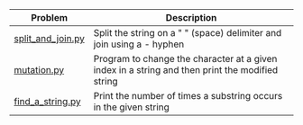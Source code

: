 | Problem  | Description |
| ------------- | ------------- |
| [split_and_join.py](split_and_join.py)   | Split the string on a " " (space) delimiter and join using a - hyphen |
| [mutation.py](mutation.py)   | Program to change the character at a given index in a string and then print the modified string |
| [find_a_string.py](find_a_string.py)   | Print the number of times a substring occurs in the given string |